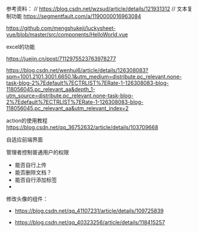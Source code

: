 参考资料：
// https://blog.csdn.net/wzsud/article/details/121931312
// 文本复制功能 https://segmentfault.com/a/1190000016963084

https://github.com/mengshukeji/luckysheet-vue/blob/master/src/components/HelloWorld.vue


excel的功能

https://juejin.cn/post/7112975523763978277

https://blog.csdn.net/wenhui6/article/details/126308083?spm=1001.2101.3001.6650.1&utm_medium=distribute.pc_relevant.none-task-blog-2%7Edefault%7ECTRLIST%7ERate-1-126308083-blog-118056045.pc_relevant_aa&depth_1-utm_source=distribute.pc_relevant.none-task-blog-2%7Edefault%7ECTRLIST%7ERate-1-126308083-blog-118056045.pc_relevant_aa&utm_relevant_index=2


action的使用教程
https://blog.csdn.net/qq_36752632/article/details/103709668

自适应前端界面

管理者控制普通用户的权限
- 能否自行上传
- 能否删除文档？
- 能否自行添加标签
- 


修改头像的组件：

- https://blog.csdn.net/qq_41107231/article/details/109725839

- https://blog.csdn.net/qq_40323256/article/details/118415257